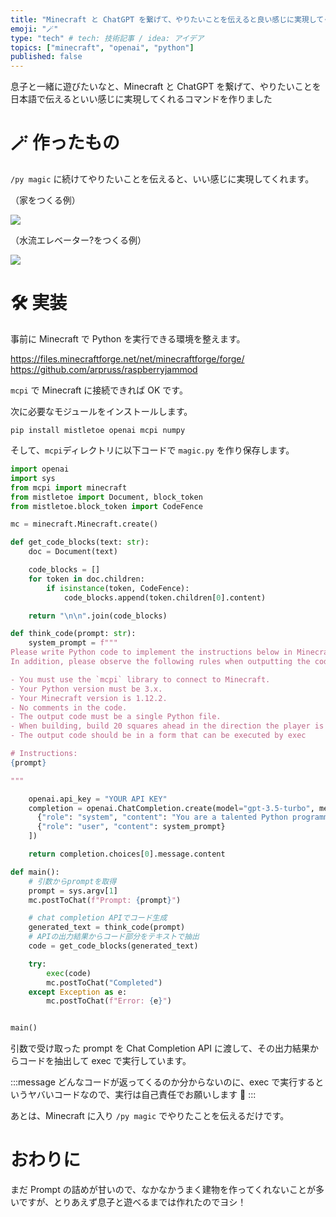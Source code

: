 ```yaml
---
title: "Minecraft と ChatGPT を繋げて、やりたいことを伝えると良い感じに実現してくれるコマンドを作る"
emoji: "🪄"
type: "tech" # tech: 技術記事 / idea: アイデア
topics: ["minecraft", "openai", "python"]
published: false
---
```


息子と一緒に遊びたいなと、Minecraft と ChatGPT を繋げて、やりたいことを日本語で伝えるといい感じに実現してくれるコマンドを作りました

# 🪄 作ったもの

`/py magic` に続けてやりたいことを伝えると、いい感じに実現してくれます。

（家をつくる例）

![](https://i.gyazo.com/d83ec1fd5ba5a4e25e458767882df252.gif)

（水流エレベーター?をつくる例）

![](https://i.gyazo.com/2aa4c91a4d57a839171e5408631baeb2.gif)

# 🛠️ 実装

事前に Minecraft で Python を実行できる環境を整えます。

https://files.minecraftforge.net/net/minecraftforge/forge/
https://github.com/arpruss/raspberryjammod

`mcpi` で Minecraft に接続できれば OK です。

次に必要なモジュールをインストールします。

```
pip install mistletoe openai mcpi numpy
```

そして、`mcpi`ディレクトリに以下コードで `magic.py` を作り保存します。

```python:magic.py
import openai
import sys
from mcpi import minecraft
from mistletoe import Document, block_token
from mistletoe.block_token import CodeFence

mc = minecraft.Minecraft.create()

def get_code_blocks(text: str):
    doc = Document(text)

    code_blocks = []
    for token in doc.children:
        if isinstance(token, CodeFence):
            code_blocks.append(token.children[0].content)

    return "\n\n".join(code_blocks)

def think_code(prompt: str):
    system_prompt = f"""
Please write Python code to implement the instructions below in Minecraft.
In addition, please observe the following rules when outputting the code.

- You must use the `mcpi` library to connect to Minecraft.
- Your Python version must be 3.x.
- Your Minecraft version is 1.12.2.
- No comments in the code.
- The output code must be a single Python file.
- When building, build 20 squares ahead in the direction the player is looking.
- The output code should be in a form that can be executed by exec

# Instructions:
{prompt}

"""

    openai.api_key = "YOUR API KEY"
    completion = openai.ChatCompletion.create(model="gpt-3.5-turbo", messages=[
      {"role": "system", "content": "You are a talented Python programmer and Minecraft builder.You can use mcpi to control Minecraft"},
      {"role": "user", "content": system_prompt}
    ])

    return completion.choices[0].message.content

def main():
    # 引数からpromptを取得
    prompt = sys.argv[1]
    mc.postToChat(f"Prompt: {prompt}")

    # chat completion APIでコード生成
    generated_text = think_code(prompt)
    # APIの出力結果からコード部分をテキストで抽出
    code = get_code_blocks(generated_text)

    try:
        exec(code)
        mc.postToChat("Completed")
    except Exception as e:
        mc.postToChat(f"Error: {e}")


main()
```

引数で受け取った prompt を Chat Completion API に渡して、その出力結果からコードを抽出して exec で実行しています。

:::message
どんなコードが返ってくるのか分からないのに、exec で実行するというヤバいコードなので、実行は自己責任でお願いします 🙏
:::

あとは、Minecraft に入り `/py magic` でやりたことを伝えるだけです。

# おわりに

まだ Prompt の詰めが甘いので、なかなかうまく建物を作ってくれないことが多いですが、とりあえず息子と遊べるまでは作れたのでヨシ！
